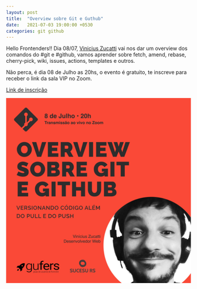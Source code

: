 ```yaml
---
layout: post
title:  "Overview sobre Git e Guthub"
date:   2021-07-03 19:00:00 +0530
categories: git github
---
```


Hello Frontenders!! Dia 08/07, [Vinicius Zucatti](https://www.linkedin.com/in/viniciuszucatti/) vai nos dar um overview dos comandos do #git e #github, vamos aprender sobre fetch, amend, rebase, cherry-pick, wiki, issues, actions, templates e outros.

Não perca, é dia 08 de Julho as 20hs, o evento é gratuito, te inscreve para receber o link da sala VIP no Zoom.

[Link de inscrição](https://lnkd.in/dUytCHw)

![Overview sobre Git e Guthub](/assets/images/210703.jpeg "Overview sobre Git e Guthub")
